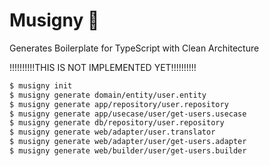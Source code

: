 # Musigny :wine_glass:

Generates Boilerplate for TypeScript with Clean Architecture

!!!!!!!!!!THIS IS NOT IMPLEMENTED YET!!!!!!!!!!

``` bash
$ musigny init
$ musigny generate domain/entity/user.entity
$ musigny generate app/repository/user.repository
$ musigny generate app/usecase/user/get-users.usecase
$ musigny generate db/repository/user.repository
$ musigny generate web/adapter/user.translator
$ musigny generate web/adapter/user/get-users.adapter
$ musigny generate web/builder/user/get-users.builder
```
